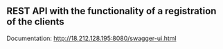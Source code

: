 ## REST API with the functionality of a registration of the clients

Documentation: http://18.212.128.195:8080/swagger-ui.html
